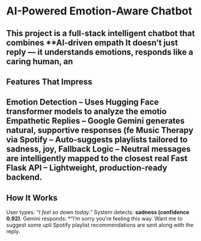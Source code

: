 #	AI-Powered Emotion-Aware Chatbot
This project is a **full-stack intelligent chatbot** that combines **AI-driven empath It doesn’t just reply — it **understands emotions**, responds like a caring human, an
---
##	Features That Impress
**Emotion Detection** – Uses Hugging Face transformer models to analyze the emotio
**Empathetic Replies** – Google Gemini generates natural, supportive responses (fe
**Music Therapy via Spotify** – Auto-suggests playlists tailored to sadness, joy,
**Fallback Logic** – Neutral messages are intelligently mapped to the closest real
**Fast Flask API** – Lightweight, production-ready backend.
---
##	How It Works
User types: *“I feel so down today.”*
System detects: **sadness (confidence 0.92)**.
Gemini responds: *“I’m sorry you’re feeling this way. Want me to suggest some upli
Spotify playlist recommendations are sent along with the reply.
